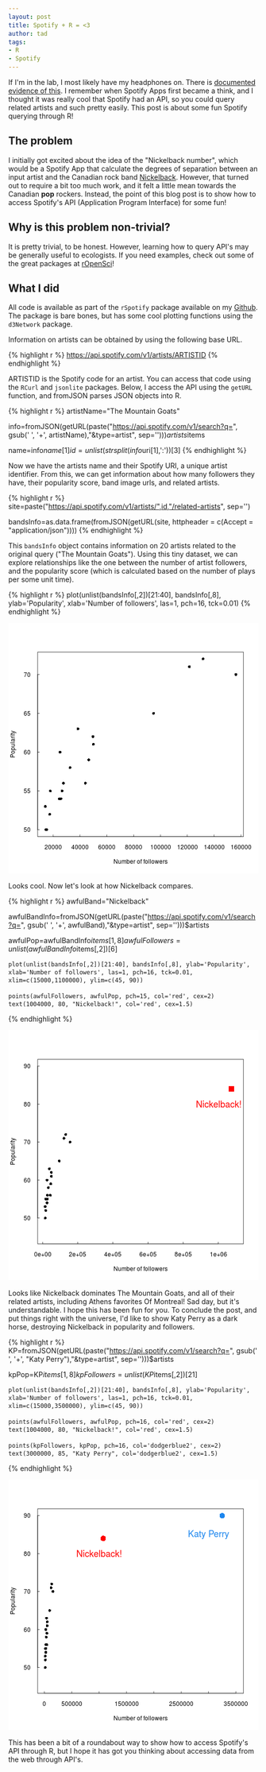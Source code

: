 ```yaml
---
layout: post
title: Spotify + R = <3
author: tad
tags:
- R
- Spotify
---
```



If I'm in the lab, I most likely have my headphones on. There is [documented evidence of this](https://github.com/taddallas). I remember when Spotify Apps first became a think, and I thought it was really cool that Spotify had an API, so you could query related artists and such pretty easily. This post is about some fun Spotify querying through R!


## The problem

I initially got excited about the idea of the "Nickelback number", which would be a Spotify App that calculate the degrees of separation between an input artist and the Canadian rock band [Nickelback](http://en.wikipedia.org/wiki/Nickelback). However, that turned out to require a bit too much work, and it felt a little mean towards the Canadian **pop** rockers. Instead, the point of this blog post is to show how to access Spotify's API (Application Program Interface) for some fun!


## Why is this problem non-trivial?

It is pretty trivial, to be honest. However, learning how to query API's may be generally useful to ecologists. If you need examples, check out some of the great packages at [rOpenSci](http://ropensci.org/)! 


## What I did

All code is available as part of the `rSpotify` package available on my [Github](http://github.com/taddallas). The package is bare bones, but has some cool plotting functions using the `d3Network` package. 

Information on artists can be obtained by using the following base URL.


{% highlight r %}
https://api.spotify.com/v1/artists/ARTISTID
{% endhighlight %}

ARTISTID is the Spotify code for an artist. You can access that code using the `RCurl` and `jsonlite` packages. Below, I access the API using the `getURL` function, and fromJSON parses JSON objects into R. 


{% highlight r %}
	artistName="The Mountain Goats"

  info=fromJSON(getURL(paste("https://api.spotify.com/v1/search?q=", gsub(' ', '+', artistName),"&type=artist", sep='')))$artists$items
 
  name=info$name[1]
  id=unlist(strsplit(info$uri[1],':'))[3]
{% endhighlight %}

Now we have the artists name and their Spotify URI, a unique artist identifier. From this, we can get information about how many followers they have, their popularity score, band image urls, and related artists.


{% highlight r %}
 site=paste("https://api.spotify.com/v1/artists/",id,"/related-artists", sep='')
  
  bandsInfo=as.data.frame(fromJSON(getURL(site, httpheader = c(Accept = "application/json"))))
{% endhighlight %}

This `bandsInfo` object contains information on 20 artists related to the original query ("The Mountain Goats"). Using this tiny dataset, we can explore relationships like the one between the number of artist followers, and the popularity score (which is calculated based on the number of plays per some unit time). 




{% highlight r %}
plot(unlist(bandsInfo[,2])[21:40], bandsInfo[,8], ylab='Popularity', xlab='Number of followers', las=1, pch=16, tck=0.01)
{% endhighlight %}

![center](/../figs/2015-1-20-Spotify/unnamed-chunk-4.png) 

Looks cool. Now let's look at how Nickelback compares. 


{% highlight r %}
	awfulBand="Nickelback"

  awfulBandInfo=fromJSON(getURL(paste("https://api.spotify.com/v1/search?q=", gsub(' ', '+', awfulBand),"&type=artist", sep='')))$artists
 
  awfulPop=awfulBandInfo$items[1,8]
 	awfulFollowers=unlist(awfulBandInfo$items[,2])[6]

	plot(unlist(bandsInfo[,2])[21:40], bandsInfo[,8], ylab='Popularity', xlab='Number of followers', las=1, pch=16, tck=0.01, xlim=c(15000,1100000), ylim=c(45, 90))

	points(awfulFollowers, awfulPop, pch=15, col='red', cex=2)
	text(1004000, 80, "Nickelback!", col='red', cex=1.5)
{% endhighlight %}

![center](/../figs/2015-1-20-Spotify/unnamed-chunk-5.png) 

Looks like Nickelback dominates The Mountain Goats, and all of their related artists, including Athens favorites Of Montreal! Sad day, but it's understandable. I hope this has been fun for you. To conclude the post, and put things right with the universe, I'd like to show Katy Perry as a dark horse, destroying Nickelback in popularity and followers. 



{% highlight r %}
  KP=fromJSON(getURL(paste("https://api.spotify.com/v1/search?q=", gsub(' ', '+', "Katy Perry"),"&type=artist", sep='')))$artists
 
  kpPop=KP$items[1,8]
 	kpFollowers=unlist(KP$items[,2])[21]

	plot(unlist(bandsInfo[,2])[21:40], bandsInfo[,8], ylab='Popularity', xlab='Number of followers', las=1, pch=16, tck=0.01, xlim=c(15000,3500000), ylim=c(45, 90))

	points(awfulFollowers, awfulPop, pch=16, col='red', cex=2)
	text(1004000, 80, "Nickelback!", col='red', cex=1.5)

	points(kpFollowers, kpPop, pch=16, col='dodgerblue2', cex=2)
	text(3000000, 85, "Katy Perry", col='dodgerblue2', cex=1.5)
{% endhighlight %}

![center](/../figs/2015-1-20-Spotify/unnamed-chunk-6.png) 

This has been a bit of a roundabout way to show how to access Spotify's API through R, but I hope it has got you thinking about accessing data from the web through API's. 












